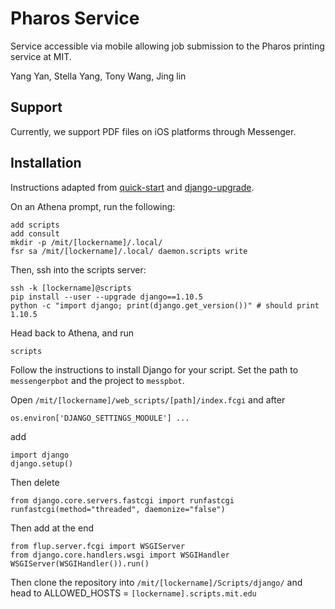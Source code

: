 # Pharos Service

Service accessible via mobile allowing job submission to the Pharos printing service at MIT.

Yang Yan, Stella Yang, Tony Wang, Jing lin

## Support

Currently, we support PDF files on iOS platforms through Messenger.

## Installation

Instructions adapted from [quick-start](https://scripts.mit.edu/start/) and [django-upgrade](https://scripts.mit.edu/faq/161/how-do-i-upgrade-django-can-i-still-use-the-django-quickstart-if-i-do-so).

On an Athena prompt, run the following:

```
add scripts
add consult
mkdir -p /mit/[lockername]/.local/
fsr sa /mit/[lockername]/.local/ daemon.scripts write
```

Then, ssh into the scripts server:

```
ssh -k [lockername]@scripts
pip install --user --upgrade django==1.10.5
python -c "import django; print(django.get_version())" # should print 1.10.5
```

Head back to Athena, and run

```
scripts
```

Follow the instructions to install Django for your script. Set the path to `messengerpbot` and the project to `messpbot`.

Open `/mit/[lockername]/web_scripts/[path]/index.fcgi` and after

```
os.environ['DJANGO_SETTINGS_MODULE'] ...
```

add 

```
import django
django.setup()
```

Then delete

```
from django.core.servers.fastcgi import runfastcgi
runfastcgi(method="threaded", daemonize="false")
```

Then add at the end

```
from flup.server.fcgi import WSGIServer
from django.core.handlers.wsgi import WSGIHandler
WSGIServer(WSGIHandler()).run()
```

Then clone the repository into `/mit/[lockername]/Scripts/django/` and head to ALLOWED_HOSTS = `[lockername].scripts.mit.edu`





